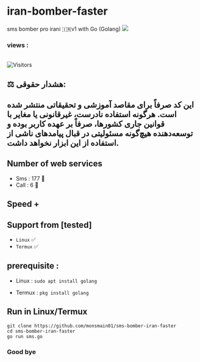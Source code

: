 # iran-bomber-faster
sms bomber pro irani 🇮🇷v1 with Go (Golang)
<img src="screen/Screenshot_20230815-000720_Chrome.jpg">

<h3>views :</h3>
<br>
<img src="https://profile-counter.glitch.me/monsmain01/count.svg" alt="Visitors">

## ⚖️ هشدار حقوقی:
## این کد صرفاً برای مقاصد آموزشی و تحقیقاتی منتشر شده است. هرگونه استفاده نادرست، غیرقانونی یا مغایر با قوانین جاری کشورها، صرفاً بر عهده کاربر بوده و توسعه‌دهنده هیچ‌گونه مسئولیتی در قبال پیامدهای ناشی از استفاده از این ابزار نخواهد داشت.


## Number of web services 

- Sms : 177 🧨
- Call : 6 🧨

## Speed +

## Support from [tested]
- `Linux` ✅
- `Termux` ✅

## prerequisite :

- Linux : `sudo apt install golang `

- Termux : `pkg install golang `


## Run in Linux/Termux

```
git clone https://github.com/monsmain01/sms-bomber-iran-faster
cd sms-bomber-iran-faster
go run sms.go
```


 ### Good bye
